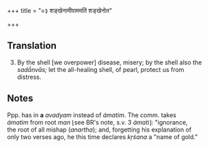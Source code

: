 +++
title = "०३ शङ्खेनामीवाममतिं शङ्खेनोत"

+++
## Translation
3. By the shell \[we overpower\] disease, misery; by the shell also the  
*sadā́nvās;* let the all-healing shell, of pearl, protect us from  
distress.

## Notes
Ppp. has in **a** *avadyam* instead of *ámatim*. The comm. takes  
*ámatim* from root *man* ⌊see BR's note, s.v. 3 *ámati*⌋: "ignorance,  
the root of all mishap (*anartha*); and, forgetting his explanation of  
only two verses ago, he this time declares *kṛśana* a "name of gold."
